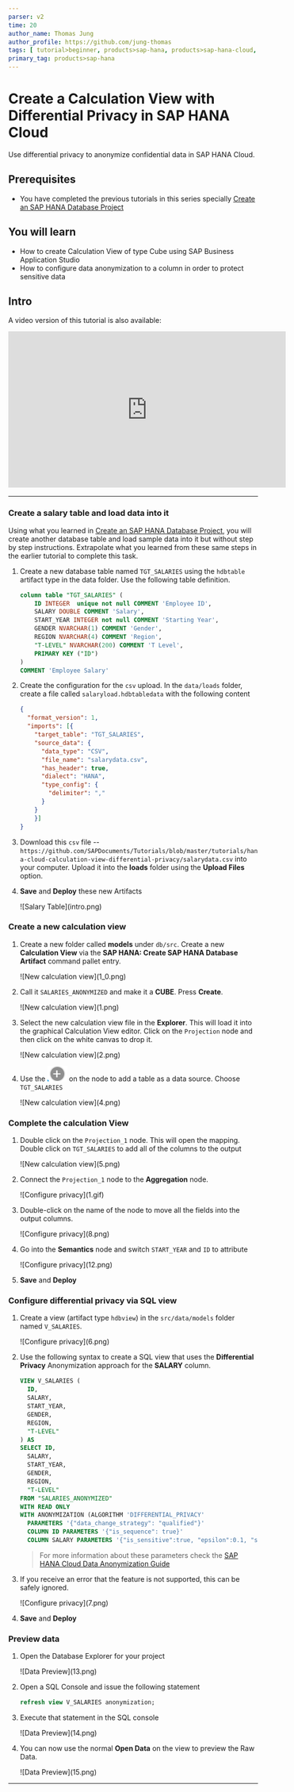 ```yaml
---
parser: v2
time: 20
author_name: Thomas Jung
author_profile: https://github.com/jung-thomas
tags: [ tutorial>beginner, products>sap-hana, products>sap-hana-cloud, products>sap-business-application-studio]
primary_tag: products>sap-hana
---
```


# Create a Calculation View with Differential Privacy in SAP HANA Cloud
<!-- description --> Use differential privacy to anonymize confidential data in SAP HANA Cloud.

## Prerequisites
 - You have completed the previous tutorials in this series specially [Create an SAP HANA Database Project](hana-cloud-create-db-project)

## You will learn
 - How to create Calculation View of type Cube using SAP Business Application Studio
 - How to configure data anonymization to a column in order to protect sensitive data

## Intro
A video version of this tutorial is also available:

<iframe width="560" height="315" src="https://www.youtube.com/embed/kZhATB7yJ-M" frameborder="0" allow="accelerometer; autoplay; clipboard-write; encrypted-media; gyroscope; picture-in-picture" allowfullscreen></iframe>

---

### Create a salary table and load data into it


Using what you learned in [Create an SAP HANA Database Project](hana-cloud-create-db-project), you will create another database table and load sample data into it but without step by step instructions. Extrapolate what you learned from these same steps in the earlier tutorial to complete this task.

1. Create a new database table named `TGT_SALARIES` using the `hdbtable` artifact type in the data folder. Use the following table definition.

    ```SQL
    column table "TGT_SALARIES" (
	    ID INTEGER  unique not null COMMENT 'Employee ID',
	    SALARY DOUBLE COMMENT 'Salary',
	    START_YEAR INTEGER not null COMMENT 'Starting Year',
	    GENDER NVARCHAR(1) COMMENT 'Gender',
        REGION NVARCHAR(4) COMMENT 'Region',
        "T-LEVEL" NVARCHAR(200) COMMENT 'T Level',
	    PRIMARY KEY ("ID")
    )
    COMMENT 'Employee Salary'
    ```

2. Create the configuration for the `csv` upload.  In the `data/loads` folder, create a file called `salaryload.hdbtabledata` with the following content

    ```json
    {
      "format_version": 1,
      "imports": [{
        "target_table": "TGT_SALARIES",
        "source_data": {
          "data_type": "CSV",
          "file_name": "salarydata.csv",
          "has_header": true,
          "dialect": "HANA",
          "type_config": {
            "delimiter": ","
          }
        }
        }]
    }		
    ```

3. Download this `csv` file -- `https://github.com/SAPDocuments/Tutorials/blob/master/tutorials/hana-cloud-calculation-view-differential-privacy/salarydata.csv` into your computer. Upload it into the **loads** folder using the **Upload Files** option.

4. **Save** and **Deploy** these new Artifacts

    <!-- border -->![Salary Table](intro.png)


### Create a new calculation view


1. Create a new folder called **models** under `db/src`. Create a new **Calculation View** via the **SAP HANA: Create SAP HANA Database Artifact** command pallet entry.

    <!-- border -->![New calculation view](1_0.png)

2.  Call it `SALARIES_ANONYMIZED` and make it a **CUBE**. Press **Create**.

    <!-- border -->![New calculation view](1.png)

3. Select the new calculation view file in the **Explorer**. This will load it into the graphical Calculation View editor. Click on the `Projection` node and then click on the white canvas to drop it.

    <!-- border -->![New calculation view](2.png)

4. Use the ![plus sign](3.png) on the node to add a table as a data source. Choose `TGT_SALARIES`

    <!-- border -->![New calculation view](4.png)



### Complete the calculation View



1. Double click on the `Projection_1` node. This will open the mapping. Double click on `TGT_SALARIES` to add all of the columns to the output

    <!-- border -->![New calculation view](5.png)

2. Connect the `Projection_1` node to the **Aggregation** node.

    <!-- border -->![Configure privacy](1.gif)

3. Double-click on the name of the node to move all the fields into the output columns.

    <!-- border -->![Configure privacy](8.png)

4. Go into the **Semantics** node and switch `START_YEAR` and `ID` to attribute

    <!-- border -->![Configure privacy](12.png)

5. **Save** and **Deploy**


### Configure differential privacy via SQL view


1.  Create a view (artifact type `hdbview`) in the `src/data/models` folder named `V_SALARIES`.

    <!-- border -->![Configure privacy](6.png)

2. Use the following syntax to create a SQL view that uses the **Differential Privacy** Anonymization approach for the **SALARY** column.

    ```SQL
    VIEW V_SALARIES (
      ID,
      SALARY,
      START_YEAR,
      GENDER,
      REGION,
      "T-LEVEL"
    ) AS
    SELECT ID,
      SALARY,
      START_YEAR,
      GENDER,
      REGION,
      "T-LEVEL"
    FROM "SALARIES_ANONYMIZED"
    WITH READ ONLY
    WITH ANONYMIZATION (ALGORITHM 'DIFFERENTIAL_PRIVACY'
      PARAMETERS '{"data_change_strategy": "qualified"}'
      COLUMN ID PARAMETERS '{"is_sequence": true}'
      COLUMN SALARY PARAMETERS '{"is_sensitive":true, "epsilon":0.1, "sensitivity":15000}')
    ```

    > For more information about these parameters check the [SAP HANA Cloud Data Anonymization Guide](https://help.sap.com/viewer/2f789e82e97d4f4e9416547abfbd012e/latest/en-US/a66e8541c4004f048630f8a55f67ad37.html)

3. If you receive an error that the feature is not supported, this can be safely ignored.

    <!-- border -->![Configure privacy](7.png)

4. **Save** and **Deploy**


### Preview data


1. Open the Database Explorer for your project

    <!-- border -->![Data Preview](13.png)

2. Open a SQL Console and issue the following statement   

    ```SQL
    refresh view V_SALARIES anonymization;
    ```

3.  Execute that statement in the SQL console

    <!-- border -->![Data Preview](14.png)

4.  You can now use the normal **Open Data** on the view to preview the Raw Data.

    <!-- border -->![Data Preview](15.png)


---
